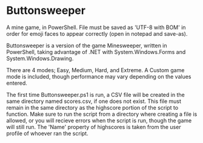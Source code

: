 # Buttonsweeper
A mine game, in PowerShell.
File must be saved as 'UTF-8 with BOM' in order for emoji faces to appear correctly (open in notepad and save-as).

Buttonsweeper is a version of the game Minesweeper, written in PowerShell, taking advantage of .NET with System.Windows.Forms and System.Windows.Drawing.

There are 4 modes; Easy, Medium, Hard, and Extreme.  A Custom game mode is included, though performance may vary depending on the values entered.

The first time Buttonsweeper.ps1 is run, a CSV file will be created in the same directory named scores.csv, if one does not exist.  This file must remain in the same directory as the highscore portion of the script to function.  Make sure to run the script from a directory where creating a file is allowed, or you will recieve errors when the script is run, though the game will still run.  The 'Name' property of highscores is taken from the user profile of whoever ran the script.
